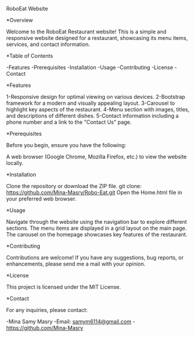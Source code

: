 RoboEat Website

*Overview

  Welcome to the RoboEat Restaurant website! This is a simple and responsive website designed for a restaurant, showcasing its menu items, services, and contact information.

*Table of Contents

  -Features
  -Prerequisites
  -Installation
  -Usage
  -Contributing
  -License
  -Contact

*Features

  1-Responsive design for optimal viewing on various devices.
  2-Bootstrap framework for a modern and visually appealing layout.
  3-Carousel to highlight key aspects of the restaurant.
  4-Menu section with images, titles, and descriptions of different dishes.
  5-Contact information including a phone number and a link to the "Contact Us" page.

*Prerequisites

  Before you begin, ensure you have the following:

  A web browser (Google Chrome, Mozilla Firefox, etc.) to view the website locally.

*Installation

  Clone the repository or download the ZIP file.
  git clone: https://github.com/Mina-Masry/Robo-Eat.git
  Open the Home.html file in your preferred web browser.

*Usage

  Navigate through the website using the navigation bar to explore different sections.
  The menu items are displayed in a grid layout on the main page.
  The carousel on the homepage showcases key features of the restaurant.

*Contributing

  Contributions are welcome! If you have any suggestions, bug reports, or enhancements, please send me a mail with your opinion.

*License

  This project is licensed under the MIT License.

*Contact

  For any inquiries, please contact:

-Mina Samy Masry
-Email: samym6114@gmail.com
-https://github.com/Mina-Masry
